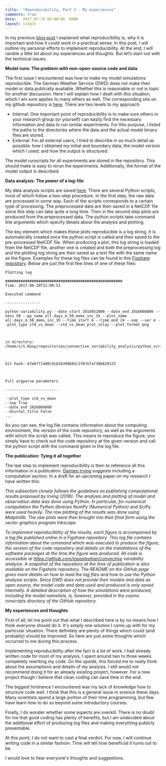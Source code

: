 ```yaml
---
title:  "Reproducibility, Part 2 - My experiences"
comments: true
date:   2017-07-15 09:00:00 -0000
layout: single
---
```


In my previous [blog post](https://raspstephan.github.io/2017/07/09/reproducibility-part1.html) I explained what reproducibility is, why it is important and how it could work in a practical sense. In this post, I will outline my personal efforts to implement reproducibility. At the end, I will ramble a little bit about my experiences and thoughts. But let’s start out with the technical issues.

**Model runs: The problem with non-open-source code and data**

The first issue I encountered was how to make my model simulations reproducible. The German Weather Service (DWD) does not make their model or data publically available. Whether this is reasonable or not is topic for another discussion. Here I will explain how I dealt with this situation, which I am sure applies to many others as well. The corresponding site on my github repository is [here](https://github.com/raspstephan/convective_variability_analysis/tree/master/cosmo_runscripts). There are two levels to my approach:
- Internal: One important point of reproducibility is to make sure others in your research group (or yourself) can easily find the necessary information and data to run similar experiments. For this purpose, I listed the paths to the directories where the data and the actual model binary files are stored. 
- External: For all external users, I tried to describe in as much detail as possible:  how I obtained my initial and boundary data; the model version which I used; and how the output is structured.

The model runscripts for all experiments are stored in the repository. This should make is easy to rerun the experiments. Additionally, the format of the model output is described.

**Data analysis: The power of a log-file**

My data analysis scripts are saved [here](https://github.com/raspstephan/convective_variability_analysis/tree/master/python_scripts). There are several Python scripts, most of which follow a two-step procedure. In the first step, the raw data are processed in some way. Each of the scripts corresponds to a certain type of processing. The preprocessed data are then saved in a NetCDF file since this step can take quite a long time. Then in the second step plots are produced from the preprocessed data. The python scripts take command line arguments which specify details about the analysis and plotting. 

The key element which makes these plots reproducible is a log string.  It is automatically created once the python script is called and then saved to the pre-processed NetCDF file. When producing a plot, this log string is loaded from the NetCDF file, another one is created and both the preprocessing log and the plotting log string are then saved as a text file with the same name as the figure. Examples for these log files can be found in this [Figshare repository](https://figshare.com/collections/convective_variability_poster_delft_jul_2017/3806629). Below are just the first few lines of one of these files: 

    Plotting log
    
    #####################################################
    Time: 2017-06-20T12:09:51

	Executed command

	----------------

	python variability.py --date_start 2016052800 --date_end 2016060800 --nens 50 --pp_name all_days_m_50_mems_inc_1h --plot_name all_days_m_50_mems_inc_1h --time_start 6 --time_end 24 --sep --var m --plot_type std_vs_mean --std_vs_mean_plot_inlay --plot_format png



	in directory: /home/s/S.Rasp/repositories/convective_variability_analysis/python_scripts



	Git hash: 67eb7714d0c91816399b85c3f67efaf386829123



	Full argparse parameters

	------------------------

	--plot_type std_vs_mean
	--sep True
	--date_end 2016060800
	--diurnal_title False
	...

As you can see, the log file contains information about the computing environment, the version of the code repository, as well as the arguments with which the script was called. This means to reproduce the figure, you simply have to check out the code repository at the given version and call the python script with the command given in the log file. 


**The publication: Tying it all together**

The last step to implement reproducibility is then to reference all this information in a publication. [Damien Irving](http://journals.ametsoc.org/doi/10.1175/BAMS-D-15-00010.1) suggests including a computation section. In a draft for an upcoming paper on my research I have written this:

*This subsection closely follows the guidelines on publishing computational results proposed by Irving (2016). The analysis and plotting of model and observation data was done using Python. In particular, for numerical computation the Python libraries NumPy (Numerical Python) and SciPy were used heavily. The raw plotting of the results was done using Matplotlib. The raw plots were then brought into their final form using the vector graphics program Inkscape.*
				
*To implement reproducibility of the results, each figure is accompanied by a log file published online in a Figshare repository. This log file contains information about the command which was executed to produce the figure, the version of the code repository and details on the installations of the software packages at the time the figure was produced. All code is accessible at https://github.com/raspstephan/convective variability analysis. A snapshot of the repository at the time of publication is also available on the Figshare repository. The README on the GitHub page gives more details on how to read the log files and how to use the Python analysis scripts. Since DWD does not provide their models and data as open source, the model code and data used and produced is only saved internally. A detailed description of how the simulations were produced, including the model namelists, is, however, provided in the cosmo runscripts directory of the GitHub repository.*

**My experiences and thoughts**

First of all, let me point out that what I described here is by no means how I think everyone should do it. It's simply one solution I came up with for my particular situation. There definitely are plenty of things which could (and probably) should be improved. So here are just some thoughts which occurred to me during this process. 

Implementing reproducibility after the fact is a lot of work. I had already written code for most of my analysis. I spent around two to three weeks completely rewriting my code. On the upside, this forced me to really think about the assumptions and details of my analysis. I still would not recommend doing it for an already existing project, however. For a new project though I believe that clean coding can save time in the end.

The biggest hindrance I encountered was my lack of knowledge how to structure code well. I think that this is a general issue in science these days. Many scientists spend a large portion of their time programming, but few have learn how to do so beyond some introductory courses. 

Finally, I do wonder whether some aspects are overkill. There is no doubt for me that good coding has plenty of benefits, but I am undecided about the additional effort of producing log files and making everything publicly presentable. 

At this point, I do not want to cast a final verdict. For now, I will continue writing code in a similar fashion. Time will tell how beneficial it turns out to be. 

I would love to hear everyone's thoughts and suggestions.

